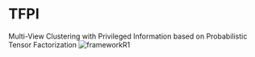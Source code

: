 # TFPI
Multi-View Clustering with Privileged Information based on Probabilistic Tensor Factorization
![frameworkR1](https://github.com/user-attachments/assets/ac055d24-475b-4597-bf85-7574cce1448e)
